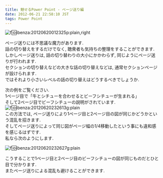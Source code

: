 ```yaml
---
title: 魅せるPower Point - ページ送り編
date: 2012-06-21 22:58:10 JST
tags: Power Point
---
```


![f:id:ibenza:20120620012325p:plain,right](http://cdn-ak.f.st-hatena.com/images/fotolife/i/ibenza/20120620/20120620012325.png)

ページ送りには不思議な魔力があります.<br />
話の切り替えをするだけでなく, 聴衆者も気持ちの整理をすることができます.<br />
しかしページ送りは, 話の切り替わりの大小にかかわらず, 同じようにページ送りが行われます.<br />
セクションの切り替えなどの大きな話の切り替えなどは, 通常セクションページが設けられます.<br />
ではそれより小さいレベルの話の切り替えはどうするべきでしょうか.

次の例をご覧ください.<br />
1ページ目で「牛とシチューを合わせるとビーフシチューが生まれる」<br />
そして2ページ目でビーフシチューの説明がされています.<br />![f:id:ibenza:20120620232613g:plain](http://cdn-ak.f.st-hatena.com/images/fotolife/i/ibenza/20120620/20120620232613.gif)<br />
この方法では, ページ送りにより1ページ目と2ページ目の図が同じかどうかという混乱を招きます.<br />
そしてページ送りによって同じ図がページ幅の1/4移動したという事にも違和感を感じるはずです.<br />
私なら次のようにします.

![f:id:ibenza:20120620232627g:plain](http://cdn-ak.f.st-hatena.com/images/fotolife/i/ibenza/20120620/20120620232627.gif)

こうすることで1ページ目と2ページ目のビーフシチューの図が同じものだとひと目で分かります.<br />
またページ送りによる混乱も避けることができます.

